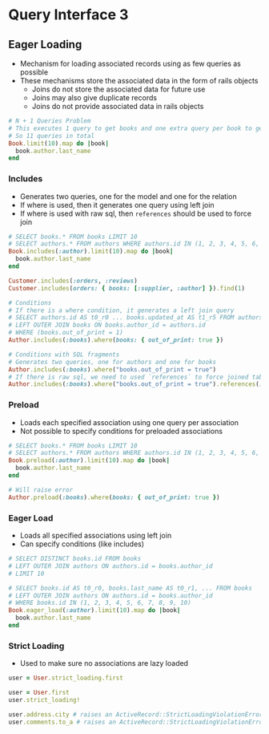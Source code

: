 # Query Interface 3

## Eager Loading

-   Mechanism for loading associated records using as few queries as possible
-   These mechanisms store the associated data in the form of rails objects
    -   Joins do not store the associated data for future use
    -   Joins may also give duplicate records
    -   Joins do not provide associated data in rails objects

```rb
# N + 1 Queries Problem
# This executes 1 query to get books and one extra query per book to get author
# So 11 queries in total
Book.limit(10).map do |book|
  book.author.last_name
end
```

### Includes

-   Generates two queries, one for the model and one for the relation
-   If where is used, then it generates one query using left join
-   If where is used with raw sql, then `references` should be used to force join

```rb
# SELECT books.* FROM books LIMIT 10
# SELECT authors.* FROM authors WHERE authors.id IN (1, 2, 3, 4, 5, 6, 7, 8, 9, 10)
Book.includes(:author).limit(10).map do |book|
  book.author.last_name
end

Customer.includes(:orders, :reviews)
Customer.includes(orders: { books: [:supplier, :author] }).find(1)

# Conditions
# If there is a where condition, it generates a left join query
# SELECT authors.id AS t0_r0 ... books.updated_at AS t1_r5 FROM authors
# LEFT OUTER JOIN books ON books.author_id = authors.id
# WHERE (books.out_of_print = 1)
Author.includes(:books).where(books: { out_of_print: true })

# Conditions with SQL fragments
# Generates two queries, one for authors and one for books
Author.includes(:books).where("books.out_of_print = true")
# If there is raw sql, we need to used `references` to force joined tables
Author.includes(:books).where("books.out_of_print = true").references(:books)
```

### Preload

-   Loads each specified association using one query per association
-   Not possible to specify conditions for preloaded associations

```rb
# SELECT books.* FROM books LIMIT 10
# SELECT authors.* FROM authors WHERE authors.id IN (1, 2, 3, 4, 5, 6, 7, 8, 9, 10)
Book.preload(:author).limit(10).map do |book|
  book.author.last_name
end

# Will raise error
Author.preload(:books).where(books: { out_of_print: true })
```

### Eager Load

-   Loads all specified associations using left join
-   Can specify conditions (like includes)

```rb
# SELECT DISTINCT books.id FROM books
# LEFT OUTER JOIN authors ON authors.id = books.author_id
# LIMIT 10

# SELECT books.id AS t0_r0, books.last_name AS t0_r1, ... FROM books
# LEFT OUTER JOIN authors ON authors.id = books.author_id
# WHERE books.id IN (1, 2, 3, 4, 5, 6, 7, 8, 9, 10)
Book.eager_load(:author).limit(10).map do |book|
  book.author.last_name
end
```

### Strict Loading

-   Used to make sure no associations are lazy loaded

```rb
user = User.strict_loading.first

user = User.first
user.strict_loading!

user.address.city # raises an ActiveRecord::StrictLoadingViolationError
user.comments.to_a # raises an ActiveRecord::StrictLoadingViolationError
```
